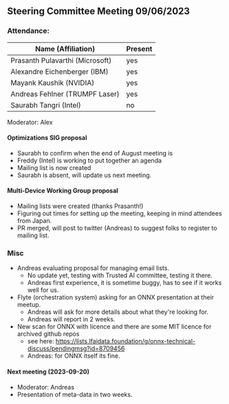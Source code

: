 ## Steering Committee Meeting 09/06/2023

### Attendance:

| Name (Affiliation)              | Present  |
| ------------------------------- | -------- |
| Prasanth Pulavarthi (Microsoft) | yes |
| Alexandre Eichenberger (IBM)    | yes |
| Mayank Kaushik (NVIDIA)         | yes |
| Andreas Fehlner (TRUMPF Laser)  | yes |
| Saurabh Tangri (Intel)          | no |

Moderator: Alex

#### Optimizations SIG proposal
 - Saurabh to confirm when the end of August meeting is
 - Freddy (Intel) is working to put together an agenda
 - Mailing list is now created
 - Saurabh is absent, will update us next meeting.

#### Multi-Device Working Group proposal
 - Mailing lists were created (thanks Prasanth!)
 - Figuring out times for setting up the meeting, keeping in mind attendees from Japan.
 - PR merged, will post to twitter (Andreas) to suggest folks to register to mailing list.

### Misc
- Andreas evaluating proposal for managing email lists.
  - No update yet, testing with Trusted AI committee, testing it there.
  - Andreas first experience, it is sometime buggy, has to see if it works well for us.
- Flyte (orchestration system) asking for an ONNX presentation at their meetup.
  - Andreas will ask for more details about what they're looking for.
  - Andreas will report in 2 weeks.
- New scan for ONNX with licence and there are some MIT licence for archived github repos
  - see here: https://lists.lfaidata.foundation/g/onnx-technical-discuss/pendingmsg?id=8709456
  - Andreas: for ONNX itself its fine.
  
#### Next meeting (2023-09-20)
  - Moderator: Andreas
  - Presentation of meta-data in two weeks.
